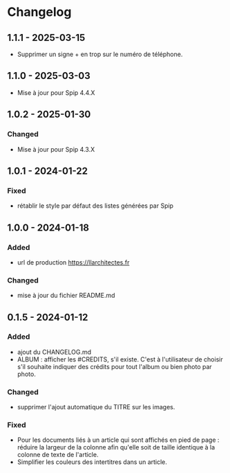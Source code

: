 # Changelog

## 1.1.1 - 2025-03-15

- Supprimer un signe + en trop sur le numéro de téléphone.

## 1.1.0 - 2025-03-03

- Mise à jour pour Spip 4.4.X

## 1.0.2 - 2025-01-30

### Changed

- Mise à jour pour Spip 4.3.X

## 1.0.1 - 2024-01-22

### Fixed

- rétablir le style par défaut des listes générées par Spip

## 1.0.0 - 2024-01-18

### Added

- url de production https://llarchitectes.fr

### Changed

- mise à jour du fichier README.md

## 0.1.5 - 2024-01-12

### Added

- ajout du CHANGELOG.md
- ALBUM : afficher les #CREDITS, s'il existe. C'est à l'utilisateur de choisir s'il souhaite indiquer des crédits pour tout l'album ou bien photo par photo.

### Changed

- supprimer l'ajout automatique du TITRE sur les images.

### Fixed

- Pour les documents liés à un article qui sont affichés en pied de page : réduire la largeur de la colonne afin qu'elle soit de taille identique à la colonne de texte de l'article.
- Simplifier les couleurs des intertitres dans un article.
